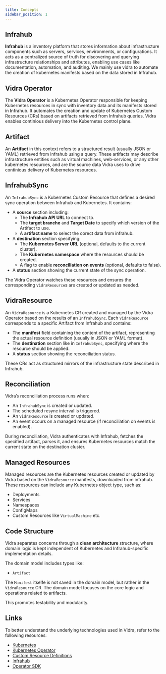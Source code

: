 ```yaml
---
title: Concepts
sidebar_position: 1
---
```


## Infrahub

**Infrahub** is a inventory platform that stores information about infrastructure components such as servers, services, environments, or configurations. It acts as a centralized source of truth for discovering and querying infrastructure relationships and attributes, enabling use cases like documentation, automation, and auditing. We mainly use vidra to automate the creation of kubernetes manifests based on the data stored in Infrahub.

## Vidra Operator

The **Vidra Operator** is a Kubernetes Operator responsible for keeping Kubernetes resources in sync with inventory data and its manifests stored in Infrahub. It automates the creation and update of Kubernetes Custom Resources (CRs) based on artifacts retrieved from Infrahub queries. Vidra enables continious delivery into the Kubernetes control plane.

## Artifact

An **Artifact** in this context refers to a structured result (usually JSON or YAML) retrieved from Infrahub using a query. These artifacts may describe infrastructure entities such as virtual machines, web-services, or any other kubernetes resources, and are the source data Vidra uses to drive continious delivery of Kubernetes resources.

## InfrahubSync

An `InfrahubSync` is a Kubernetes Custom Resource that defines a desired sync operation between Infrahub and Kubernetes. It contains:

- A **source** section including:
    - The **Infrahub API URL** to connect to.
    - The **target branche** and **Target Date** to specify which version of the Artifact to use.
    - A **artifact name** to select the corect data from infrahub.
- A **destination** section specifying:
    - The **Kubernetes Server URL** (optional, defaults to the current cluster).
    - The **Kubernetes namespace** where the resources should be created.
    - A flag to enable **reconciliation on events** (optional, defaults to false).
- A **status** section showing the current state of the sync operation.

The Vidra Operator watches these resources and ensures the corresponding `VidraResource`s are created or updated as needed.

## VidraResource

An `VidraResource` is a Kubernetes CR created and managed by the Vidra Operator based on the results of an `InfrahubSync`. Each `VidraResource` corresponds to a specific Artifact from Infrahub and contains:


- The **manifest** field containing the content of the artifact, representing the actual resource definition (usually in JSON or YAML format).
- The **destination** section like in `InfrahubSync`, specifying where the resource should be applied.
- A **status** section showing the reconciliation status.

These CRs act as structured mirrors of the infrastructure state described in Infrahub.

## Reconciliation

Vidra’s reconciliation process runs when:

- An `InfrahubSync` is created or updated.
- The scheduled resync interval is triggered.
- An `VidraResource` is created or updated.
- An event occurs on a managed resource (if reconciliation on events is enabled).

During reconciliation, Vidra authenticates with Infrahub, fetches the specified artifact, parses it, and ensures Kubernetes resources match the current state on the destination cluster.

## Managed Resources
Managed resources are the Kubernetes resources created or updated by Vidra based on the `VidraResource` manifests, downloaded from infrahub. These resources can include any Kubernetes object type, such as:
- Deployments
- Services
- Namespaces
- ConfigMaps
- Custom Resources like `VirtualMachine` etc.

## Code Structure

Vidra separates concerns through a **clean architecture** structure, where domain logic is kept independent of Kubernetes and Infrahub-specific implementation details. 

The domain model includes types like:

- `Artifact`

The `Manifest` itselfe is not saved in the domain model, but rather in the `VidraResource` CR. The domain model focuses on the core logic and operations related to artifacts. 

This promotes testability and modularity.

## Links

To better understand the underlying technologies used in Vidra, refer to the following resources:

- [Kubernetes](https://kubernetes.io/docs/concepts/overview/what-is-kubernetes/)
- [Kubernetes Operator](https://kubernetes.io/docs/concepts/extend-kubernetes/operator/)
- [Custom Resource Definitions](https://kubernetes.io/docs/concepts/extend-kubernetes/api-extension/custom-resources/)
- [Infrahub](https://docs.infrahub.dev/)  
- [Operator SDK](https://sdk.operatorframework.io/docs/)
